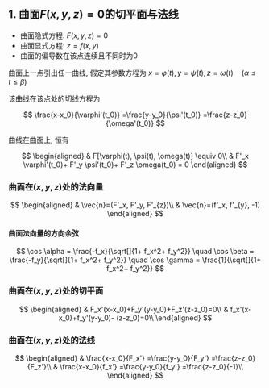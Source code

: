 ## 1. 曲面$F(x, y, z)=0$的切平面与法线

- 曲面隐式方程: $F(x, y, z)=0$
- 曲面显式方程: $z= f(x,y)$
- 曲面的偏导数在该点连续且不同时为0

曲面上一点引出任一曲线, 假定其参数方程为 $x= \varphi(t), y=\psi(t), z= \omega (t) \quad (\alpha \leqslant t \leqslant \beta)$

该曲线在该点处的切线方程为

$$
\frac{x-x_0}{\varphi'(t_0)} =\frac{y-y_0}{\psi'(t_0)} =\frac{z-z_0}{\omega'(t_0)}
$$

曲线在曲面上, 恒有

$$
\begin{aligned}
	& F[\varphi(t), \psi(t), \omega(t)] \equiv 0\\
	& F'_x \varphi'(t_0)+ F'_y \psi'(t_0)+ F'_z \omega(t_0) = 0
\end{aligned}
$$

### 曲面在$(x, y, z)$处的法向量

$$
\begin{aligned}
	& \vec{n}=(F'_x, F'_y, F'_{z})\\
	& \vec{n}=(f'_x, f'_{y}, -1)
\end{aligned}
$$

#### 曲面法向量的方向余弦

$$
\cos \alpha = \frac{-f_x}{\sqrt[]{1+ f_x^2+ f_y^2}} \quad
\cos \beta = \frac{-f_y}{\sqrt[]{1+ f_x^2+ f_y^2}} \quad
\cos \gamma = \frac{1}{\sqrt[]{1+ f_x^2+ f_y^2}}
$$

### 曲面在$(x, y, z)$处的切平面

$$
\begin{aligned}
	& F_x'(x-x_0)+F_y'(y-y_0)+F_z'(z-z_0)=0\\
	& f_x'(x-x_0)+f_y'(y-y_0)- (z-z_0)=0\\
\end{aligned}
$$

### 曲面在$(x, y, z)$处的法线

$$
\begin{aligned}
	& \frac{x-x_0}{F_x'} =\frac{y-y_0}{F_y'} =\frac{z-z_0}{F_z'}\\
	& \frac{x-x_0}{f_x'} =\frac{y-y_0}{f_y'} =\frac{z-z_0}{-1}\\
\end{aligned}
$$
